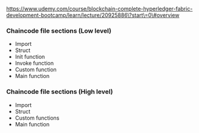 https://www.udemy.com/course/blockchain-complete-hyperledger-fabric-development-bootcamp/learn/lecture/20925886\?start\=0\#overview



### Chaincode file sections (Low level)
- Import
- Struct
- Init function
- Invoke function
- Custom function
- Main function

### Chaincode file sections (High level)
- Import
- Struct
- Custom functions
- Main function